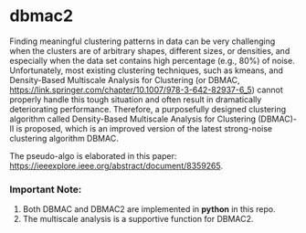 # dbmac2

Finding meaningful clustering patterns in data can be very challenging when the clusters are of arbitrary shapes, different sizes, or densities, and especially when the data set contains high percentage (e.g., 80%) of noise. Unfortunately, most existing clustering techniques, such as kmeans, and Density-Based Multiscale Analysis for Clustering (or DBMAC, https://link.springer.com/chapter/10.1007/978-3-642-82937-6_5) cannot properly handle this tough situation and often result in dramatically deteriorating performance. Therefore, a purposefully designed clustering algorithm called Density-Based Multiscale Analysis for Clustering (DBMAC)-II is proposed, which is an improved version of the latest strong-noise clustering algorithm DBMAC. 

The pseudo-algo is elaborated in this paper: https://ieeexplore.ieee.org/abstract/document/8359265. 

### **Important Note:**
1. Both DBMAC and DBMAC2 are implemented in **python** in this repo.
2. The multiscale analysis is a supportive function for DBMAC2.
